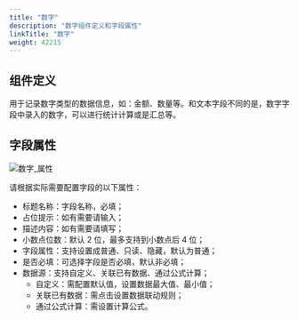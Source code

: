 ```yaml
---
title: "数字"
description: "数字组件定义和字段属性"
linkTitle: "数字"
weight: 42215
---
```


## 组件定义

用于记录数字类型的数据信息，如：金额、数量等。和文本字段不同的是，数字字段中录入的数字，可以进行统计计算或是汇总等。

## 字段属性

![数字_属性](https://raw.githubusercontent.com/quanxiang-cloud/website/main/static/images/zh/docs/manual/component/数字_属性.png)

请根据实际需要配置字段的以下属性：

- 标题名称：字段名称，必填；
- 占位提示：如有需要请输入；
- 描述内容：如有需要请填写；
- 小数点位数：默认 2 位，最多支持到小数点后 4 位；
- 字段属性：支持设置成普通、只读、隐藏，默认为普通；
- 是否必填：可选择字段是否必填，默认非必填；
- 数据源：支持自定义、关联已有数据、通过公式计算；
  - 自定义：需配置默认值，设置数据最大值、最小值；
  - 关联已有数据：需点击设置数据联动规则；
  - 通过公式计算：需设置计算公式。

  

